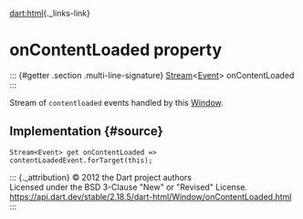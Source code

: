 [dart:html](../../dart-html/dart-html-library){._links-link}

onContentLoaded property
========================

::: {#getter .section .multi-line-signature}
[Stream](../../dart-async/stream-class)\<[Event](../event-class)\>
onContentLoaded
:::

Stream of `contentloaded` events handled by this
[Window](../window-class).

Implementation {#source}
--------------

``` {.language-dart data-language="dart"}
Stream<Event> get onContentLoaded => contentLoadedEvent.forTarget(this);
```

::: {._attribution}
© 2012 the Dart project authors\
Licensed under the BSD 3-Clause \"New\" or \"Revised\" License.\
<https://api.dart.dev/stable/2.18.5/dart-html/Window/onContentLoaded.html>
:::
